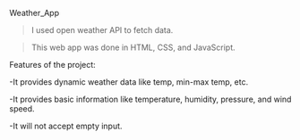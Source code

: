 Weather_App

>I used open weather API to fetch data.

>This web app was done in HTML, CSS, and JavaScript.

Features of the project:

-It provides dynamic weather data like temp, min-max temp, etc.

-It provides basic information like temperature, humidity, pressure, and wind speed.

-It will not accept empty input.
